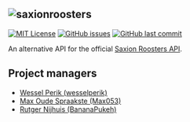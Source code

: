 ![saxionroosters](http://saxionroosters.nl/static/img/saxionroosters-logo-text-2.png)
-----

[![MIT License](https://img.shields.io/badge/license-MIT-blue.svg)](https://github.com/wesselperik/saxionroosters-api/blob/master/LICENSE)
[![GitHub issues](https://img.shields.io/github/issues/wesselperik/saxionroosters-api.svg)](https://github.com/wesselperik/saxionroosters-api/issues?q=is%3Aopen+is%3Aissue)
[![GitHub last commit](https://img.shields.io/github/last-commit/wesselperik/saxionroosters-api.svg)](https://github.com/wesselperik/saxionroosters-api/commits)


An alternative API for the official [Saxion Roosters API](http://api.roosters.saxion.nl/).

## Project managers

- [Wessel Perik (wesselperik)](https://github.com/wesselperik)
- [Max Oude Spraakste (Max053)](https://github.com/Max053)
- [Rutger Nijhuis (BananaPukeh)](https://github.com/BananaPukeh)
